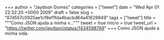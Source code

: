 
+++
author = "Jaydson Gomes"
categories = ["tweet"]
date = "Wed Apr 01 22:32:20 +0000 2009"
draft = false
slug = "67d557c0925ae1cf8ef1fda4bacbd64a41629849"
tags = ["tweet"]
title = """Como JSON ajuda a minha v..."""
tweet = true
micro = true
tweet_url = "https://twitter.com/jaydson/status/1434598769"
+++
Como JSON ajuda a minha vida.
